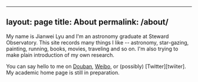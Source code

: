 ---
layout: page
title: About
permalink: /about/
--
My name is Jianwei Lyu and I'm an astronomy graduate at Steward Observatory.
This site records many things I like -- astronomy, star-gazing, painting,
running, books, movies, traveling and so on. I'm also trying to make plain
introduction of my own research.

You can say hello to me on [Douban][douban], [Weibo][weibo], or (possibly) [Twitter][twiiter]. My academic
home page is still in preparation.

[douban]:     http://www.douban.com/people/karlan/
[weibo]:      http://weibo.com/karlan
[twitter]:    https://twitter.com/JianweiLyu
